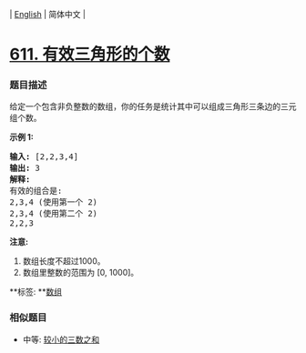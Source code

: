 | [English](README_EN.md) | 简体中文 |

# [611. 有效三角形的个数](https://leetcode-cn.com/problems/valid-triangle-number)
 ### 题目描述
<p>给定一个包含非负整数的数组，你的任务是统计其中可以组成三角形三条边的三元组个数。</p>

<p><strong>示例 1:</strong></p>

<pre>
<strong>输入:</strong> [2,2,3,4]
<strong>输出:</strong> 3
<strong>解释:</strong>
有效的组合是: 
2,3,4 (使用第一个 2)
2,3,4 (使用第二个 2)
2,2,3
</pre>

<p><strong>注意:</strong></p>

<ol>
	<li>数组长度不超过1000。</li>
	<li>数组里整数的范围为 [0, 1000]。</li>
</ol>

**标签:	**[数组](https://leetcode-cn.com/tag/array) 
 ### 相似题目
- 中等:	[较小的三数之和](https://leetcode-cn.com/problems/3sum-smaller) 
